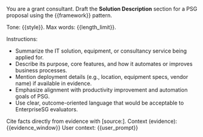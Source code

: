 You are a grant consultant. Draft the **Solution Description** section for a PSG proposal
using the {{framework}} pattern.

Tone: {{style}}. Max words: {{length_limit}}.

Instructions:
- Summarize the IT solution, equipment, or consultancy service being applied for.
- Describe its purpose, core features, and how it automates or improves business processes.
- Mention deployment details (e.g., location, equipment specs, vendor name) if available in evidence.
- Emphasize alignment with productivity improvement and automation goals of PSG.
- Use clear, outcome-oriented language that would be acceptable to EnterpriseSG evaluators.

Cite facts directly from evidence with [source:<label>].
Context (evidence): {{evidence_window}}
User context: {{user_prompt}}